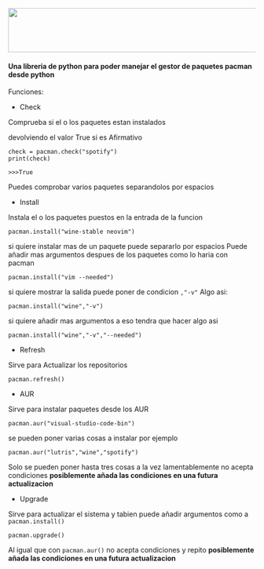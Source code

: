 <img src="https://github.com/Tom5521/PY-pacman/blob/82a8b8ea22d748ab728b7acbf174562c9adf2f72/PY-pacman.png" width="1100" height="90" />

#### Una libreria de python para poder manejar el gestor de paquetes pacman desde python

Funciones:

- Check

Comprueba si el o los paquetes estan instalados

devolviendo el valor True si es Afirmativo

```
check = pacman.check("spotify")
print(check)

>>>True
```
Puedes comprobar varios paquetes separandolos por espacios

- Install

Instala el o los paquetes puestos en la entrada de la funcion
```
pacman.install("wine-stable neovim")
```
si quiere instalar mas de un paquete puede separarlo por espacios
Puede añadir mas argumentos despues de los paquetes como lo haria con pacman
```
pacman.install("vim --needed")
```
si quiere mostrar la salida puede poner de condicion ```,"-v"```
Algo asi:
```
pacman.install("wine","-v")
```
si quiere añadir mas argumentos a eso tendra que hacer algo asi
```
pacman.install("wine","-v","--needed")
```


- Refresh

Sirve para Actualizar los repositorios
```
pacman.refresh()
```
- AUR

Sirve para instalar paquetes desde los AUR
```
pacman.aur("visual-studio-code-bin")
```
se pueden poner varias cosas a instalar por ejemplo
```
pacman.aur("lutris","wine","spotify")
```
Solo se pueden poner hasta tres cosas a la vez
lamentablemente no acepta condiciones
**posiblemente añada las condiciones en una futura actualizacion**
- Upgrade

Sirve para actualizar el sistema y tabien puede añadir argumentos como a ```pacman.install()```

```
pacman.upgrade()
```
Al igual que con ```pacman.aur()``` no acepta condiciones y repito **posiblemente añada las condiciones en una futura actualizacion**
